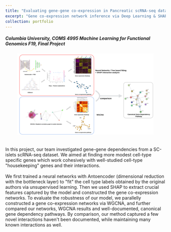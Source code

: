 ```yaml
---
title: "Evaluating gene-gene co-expression in Pancreatic scRNA-seq data"
excerpt: "Gene co-expression network inference via Deep Learning & SHAP interactions and WGCNA<br/><img src='/images/wgcna.png' width='70%'>"
collection: portfolio
---
```

##### Columbia University, COMS 4995 Machine Learning for Functional Genomics F19, Final Project

<center><img src='/images/wgcna.png' width="85%"></center> <br><br>
In this project, our team investigated gene-gene dependencies from a SC-islets scRNA-seq dataset. We aimed at finding more modest cell-type specific genes which work cohesively with well-studied cell-type "housekeeping" genes and their interactions. <br><br>
We first trained a neural networks with Antoencoder (dimensional reduction with the bottleneck layer) to "fit" the cell type labels obtained by the original authors via unsupervised learning. Then we used SHAP to extract crucial features captured by the model and constructed the gene co-expression networks. To evaluate the robustness of our model, we parallelly constructed a gene co-expression networks via WGCNA, and further compared our networks, WGCNA results and well-documented, canonical gene dependency pathways. By comparison, our method captured a few novel interactions haven't been documented, while maintaining many known interactions as well.

